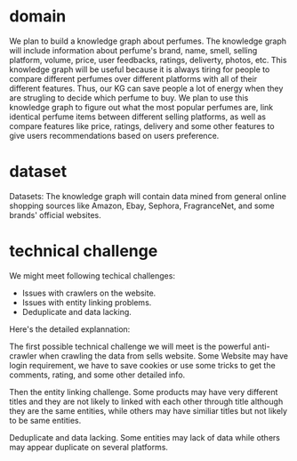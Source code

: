 # domain
We plan to build a knowledge graph about perfumes. The knowledge graph will include information about perfume's brand, name, smell, selling platform, volume, price, user feedbacks, ratings, deliverty, photos, etc. This knowledge graph will be useful because it is always tiring for people to compare different perfumes over different platforms with all of their different features. Thus, our KG can save people a lot of energy when they are strugling to decide which perfume to buy. 
We plan to use this knowledge graph to figure out what the most popular perfumes are, link identical perfume items between different selling platforms, as well as compare features like price, ratings, delivery and some other features to give users recommendations based on users preference.  


# dataset
Datasets: The knowledge graph will contain data mined from general online shopping sources like Amazon, Ebay, Sephora, FragranceNet, and some brands' official websites. 

# technical challenge

We might meet following techical challenges:

- Issues with crawlers on the website.
- Issues with entity linking problems.
- Deduplicate and data lacking.

Here's the detailed explannation:

The first possible technical challenge we will meet is the powerful anti-crawler when crawling the data from sells website. Some Website may have login requirement, we have to save cookies or use some tricks to get the comments, rating, and some other detailed info.

Then the entity linking challenge. Some products may have very different titles and they are not likely to linked with each other through title although they are the same entities, while others may have similiar titles but not likely to be same entities.

Deduplicate and data lacking. Some entities may lack of data while others may appear duplicate on several platforms.


